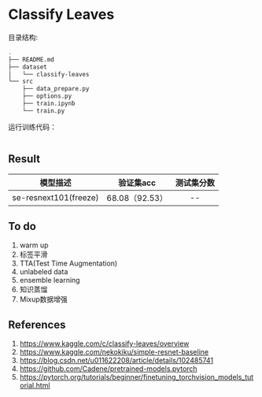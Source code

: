 # Classify Leaves

目录结构:

```bash
.
├── README.md
├── dataset
│   └── classify-leaves
└── src
    ├── data_prepare.py
    ├── options.py
    ├── train.ipynb
    └── train.py
```

运行训练代码：

```bash

```

## Result

| 模型描述 | 验证集acc | 测试集分数 |
| :----:| :----: | :----: |
| se-resnext101(freeze) | 68.08（92.53） | -- |

## To do

1. warm up
2. 标签平滑
3. TTA(Test Time Augmentation)
4. unlabeled data
5. ensemble learning
6. 知识蒸馏
7. Mixup数据增强

## References

1. https://www.kaggle.com/c/classify-leaves/overview
2. https://www.kaggle.com/nekokiku/simple-resnet-baseline
3. https://blog.csdn.net/u011622208/article/details/102485741
4. https://github.com/Cadene/pretrained-models.pytorch
5. https://pytorch.org/tutorials/beginner/finetuning_torchvision_models_tutorial.html
